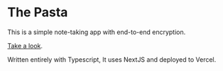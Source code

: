 # The Pasta

This is a simple note-taking app with end-to-end encryption.

[Take a look](https://thepasta.ml).

Written entirely with Typescript, It uses NextJS and deployed to Vercel.
